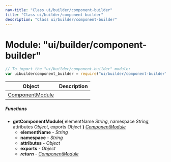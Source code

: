 ```yaml
---
nav-title: "Class ui/builder/component-builder"
title: "Class ui/builder/component-builder"
description: "Class ui/builder/component-builder"
---
```

# Module: "ui/builder/component-builder"

``` JavaScript
// To import the "ui/builder/component-builder" module:
var uibuildercomponent_builder = require("ui/builder/component-builder");
```

Object | Description
------|------------
[ComponentModule](../../../ui/builder/component-builder/ComponentModule.md) | 

##### Functions
 - **getComponentModule(** elementName _String_, namespace _String_, attributes _Object_, exports _Object_ **)** [_ComponentModule_](../../../ui/builder/component-builder/ComponentModule.md)
   - **elementName** - _String_
   - **namespace** - _String_
   - **attributes** - _Object_
   - **exports** - _Object_
   - _**return**_ - [_ComponentModule_](../../../ui/builder/component-builder/ComponentModule.md)